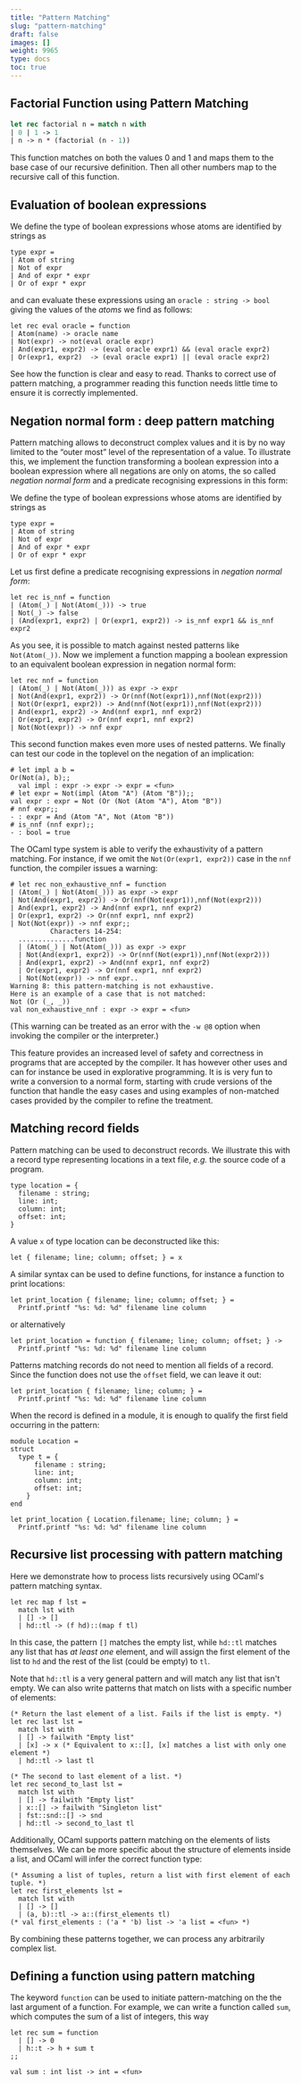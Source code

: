 ```yaml
---
title: "Pattern Matching"
slug: "pattern-matching"
draft: false
images: []
weight: 9965
type: docs
toc: true
---
```


## Factorial Function using Pattern Matching
```ocaml
let rec factorial n = match n with
| 0 | 1 -> 1
| n -> n * (factorial (n - 1))
```

This function matches on both the values 0 and 1 and maps them to the base case of our recursive definition.  Then all other numbers map to the recursive call of this function.

## Evaluation of boolean expressions
We define the type of boolean expressions whose atoms are identified by strings as

    type expr =
    | Atom of string
    | Not of expr
    | And of expr * expr
    | Or of expr * expr

and can evaluate these expressions using an `oracle : string -> bool` giving the values of the *atoms* we find as follows:

    let rec eval oracle = function
    | Atom(name) -> oracle name
    | Not(expr) -> not(eval oracle expr)
    | And(expr1, expr2) -> (eval oracle expr1) && (eval oracle expr2)
    | Or(expr1, expr2)  -> (eval oracle expr1) || (eval oracle expr2)
 
See how the function is clear and easy to read. Thanks to correct use of pattern matching, a programmer reading this function needs little time to ensure it is correctly implemented.

## Negation normal form : deep pattern matching
Pattern matching allows to deconstruct complex values and it is by no way limited to the “outer most” level of the representation of a value.  To illustrate this, we implement the function transforming a boolean expression into a boolean expression where all negations are only on atoms, the so called *negation normal form* and a predicate recognising expressions in this form:

We define the type of boolean expressions whose atoms are identified by strings as

    type expr =
    | Atom of string
    | Not of expr
    | And of expr * expr
    | Or of expr * expr

Let us first define a predicate recognising expressions in *negation normal form*:

    let rec is_nnf = function
    | (Atom(_) | Not(Atom(_))) -> true
    | Not(_) -> false
    | (And(expr1, expr2) | Or(expr1, expr2)) -> is_nnf expr1 && is_nnf expr2

As you see, it is possible to match against nested patterns like `Not(Atom(_))`. Now we implement a function mapping a boolean expression to an equivalent boolean expression in negation normal form:

    let rec nnf = function
    | (Atom(_) | Not(Atom(_))) as expr -> expr
    | Not(And(expr1, expr2)) -> Or(nnf(Not(expr1)),nnf(Not(expr2)))
    | Not(Or(expr1, expr2)) -> And(nnf(Not(expr1)),nnf(Not(expr2)))
    | And(expr1, expr2) -> And(nnf expr1, nnf expr2)
    | Or(expr1, expr2) -> Or(nnf expr1, nnf expr2)
    | Not(Not(expr)) -> nnf expr

This second function makes even more uses of nested patterns. We finally can test our code in the toplevel on the negation of an implication:    

    # let impl a b =
    Or(Not(a), b);;
      val impl : expr -> expr -> expr = <fun>
    # let expr = Not(impl (Atom "A") (Atom "B"));;
    val expr : expr = Not (Or (Not (Atom "A"), Atom "B"))
    # nnf expr;;
    - : expr = And (Atom "A", Not (Atom "B"))
    # is_nnf (nnf expr);;
    - : bool = true

The OCaml type system is able to verify the exhaustivity of a pattern matching. For instance, if we omit the `Not(Or(expr1, expr2))` case in the `nnf` function, the compiler issues a warning:

    # let rec non_exhaustive_nnf = function
    | (Atom(_) | Not(Atom(_))) as expr -> expr
    | Not(And(expr1, expr2)) -> Or(nnf(Not(expr1)),nnf(Not(expr2)))
    | And(expr1, expr2) -> And(nnf expr1, nnf expr2)
    | Or(expr1, expr2) -> Or(nnf expr1, nnf expr2)
    | Not(Not(expr)) -> nnf expr;;
              Characters 14-254:
      ..............function
      | (Atom(_) | Not(Atom(_))) as expr -> expr
      | Not(And(expr1, expr2)) -> Or(nnf(Not(expr1)),nnf(Not(expr2)))
      | And(expr1, expr2) -> And(nnf expr1, nnf expr2)
      | Or(expr1, expr2) -> Or(nnf expr1, nnf expr2)
      | Not(Not(expr)) -> nnf expr..
    Warning 8: this pattern-matching is not exhaustive.
    Here is an example of a case that is not matched:
    Not (Or (_, _))
    val non_exhaustive_nnf : expr -> expr = <fun>

(This warning can be treated as an error with the `-w @8` option when invoking the compiler or the interpreter.)

This feature provides an increased level of safety and correctness in programs that are accepted by the compiler. It has however other uses and can for instance be used in explorative programming. It is is very fun to write a conversion to a normal form, starting with crude versions of the function that handle the easy cases and using examples of non-matched cases provided by the compiler to refine the treatment.

## Matching record fields
Pattern matching can be used to deconstruct records. We illustrate this with a record type representing locations in a text file, *e.g.* the source code of a program.

    type location = {
      filename : string;
      line: int;
      column: int;
      offset: int;
    }

A value `x` of type location can be deconstructed like this:

    let { filename; line; column; offset; } = x

A similar syntax can be used to define functions, for instance a function to print locations:

    let print_location { filename; line; column; offset; } =
      Printf.printf "%s: %d: %d" filename line column

or alternatively

    let print_location = function { filename; line; column; offset; } ->
      Printf.printf "%s: %d: %d" filename line column

Patterns matching records do not need to mention all fields of a record. Since the function does not use the `offset` field, we can leave it out:

    let print_location { filename; line; column; } =
      Printf.printf "%s: %d: %d" filename line column

When the record is defined in a module, it is enough to qualify the first field occurring in the pattern:

    module Location =
    struct
      type t = {
          filename : string;
          line: int;
          column: int;
          offset: int;
        }
    end
    
    let print_location { Location.filename; line; column; } =
      Printf.printf "%s: %d: %d" filename line column


## Recursive list processing with pattern matching
Here we demonstrate how to process lists recursively using OCaml's pattern matching syntax.

```
let rec map f lst =
  match lst with
  | [] -> []
  | hd::tl -> (f hd)::(map f tl)
```

In this case, the pattern `[]` matches the empty list, while `hd::tl` matches any list that has *at least one* element, and will assign the first element of the list to `hd` and the rest of the list (could be empty) to `tl`.

Note that `hd::tl` is a very general pattern and will match any list that isn't empty. We can also write patterns that match on lists with a specific number of elements:

```
(* Return the last element of a list. Fails if the list is empty. *)
let rec last lst =
  match lst with
  | [] -> failwith "Empty list"
  | [x] -> x (* Equivalent to x::[], [x] matches a list with only one element *)
  | hd::tl -> last tl

(* The second to last element of a list. *)
let rec second_to_last lst =
  match lst with
  | [] -> failwith "Empty list"
  | x::[] -> failwith "Singleton list"
  | fst::snd::[] -> snd
  | hd::tl -> second_to_last tl
```

Additionally, OCaml supports pattern matching on the elements of lists themselves. We can be more specific about the structure of elements inside a list, and OCaml will infer the correct function type:

```
(* Assuming a list of tuples, return a list with first element of each tuple. *)
let rec first_elements lst =
  match lst with
  | [] -> []
  | (a, b)::tl -> a::(first_elements tl)
(* val first_elements : ('a * 'b) list -> 'a list = <fun> *)
```

By combining these patterns together, we can process any arbitrarily complex list.

## Defining a function using pattern matching
The keyword `function` can be used to initiate pattern-matching on the the last argument of a function. For example, we can write a function called `sum`, which computes the sum of a list of integers, this way

    let rec sum = function
      | [] -> 0
      | h::t -> h + sum t
    ;;

    val sum : int list -> int = <fun>

